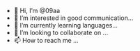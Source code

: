 - 👋 Hi, I’m @09aa
- 👀 I’m interested in good communication...
- 🌱 I’m currently learning languages...
- 💞️ I’m looking to collaborate on ...
- 📫 How to reach me ...

<!---
09aa/09aa is a ✨ special ✨ repository because its `README.md` (this file) appears on your GitHub profile.
You can click the Preview link to take a look at your changes.
--->
